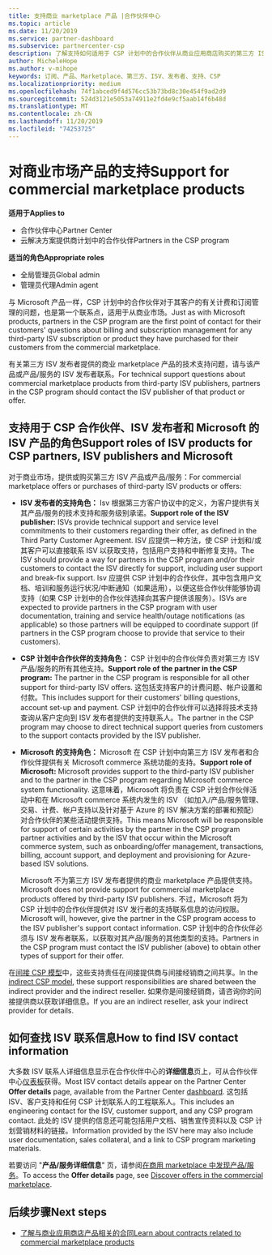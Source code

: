 ```yaml
---
title: 支持商业 marketplace 产品 |合作伙伴中心
ms.topic: article
ms.date: 11/20/2019
ms.service: partner-dashboard
ms.subservice: partnercenter-csp
description: 了解支持如何适用于 CSP 计划中的合作伙伴从商业应用商店购买的第三方 ISV 产品或订阅。
author: MicheleHope
ms.author: v-mihope
keywords: 订阅、产品、Marketplace、第三方、ISV、发布者、支持、CSP
ms.localizationpriority: medium
ms.openlocfilehash: 74f1abced9f4d576cc53b73bd8c30e454f9ad2d9
ms.sourcegitcommit: 524d3121e5053a74911e2fd4e9cf5aab14f6b48d
ms.translationtype: MT
ms.contentlocale: zh-CN
ms.lasthandoff: 11/20/2019
ms.locfileid: "74253725"
---
```

# <a name="support-for-commercial-marketplace-products"></a><span data-ttu-id="8118f-104">对商业市场产品的支持</span><span class="sxs-lookup"><span data-stu-id="8118f-104">Support for commercial marketplace products</span></span>

<span data-ttu-id="8118f-105">**适用于**</span><span class="sxs-lookup"><span data-stu-id="8118f-105">**Applies to**</span></span>

- <span data-ttu-id="8118f-106">合作伙伴中心</span><span class="sxs-lookup"><span data-stu-id="8118f-106">Partner Center</span></span>
- <span data-ttu-id="8118f-107">云解决方案提供商计划中的合作伙伴</span><span class="sxs-lookup"><span data-stu-id="8118f-107">Partners in the CSP program</span></span>

<span data-ttu-id="8118f-108">**适当的角色**</span><span class="sxs-lookup"><span data-stu-id="8118f-108">**Appropriate roles**</span></span>

- <span data-ttu-id="8118f-109">全局管理员</span><span class="sxs-lookup"><span data-stu-id="8118f-109">Global admin</span></span>
- <span data-ttu-id="8118f-110">管理员代理</span><span class="sxs-lookup"><span data-stu-id="8118f-110">Admin agent</span></span>

<span data-ttu-id="8118f-111">与 Microsoft 产品一样，CSP 计划中的合作伙伴对于其客户的有关计费和订阅管理的问题，也是第一个联系点，适用于从商业市场。</span><span class="sxs-lookup"><span data-stu-id="8118f-111">Just as with Microsoft products, partners in the CSP program are the first point of contact for their customers' questions about billing and subscription management for any third-party ISV subscription or product they have purchased for their customers from the commercial marketplace.</span></span>

<span data-ttu-id="8118f-112">有关第三方 ISV 发布者提供的商业 marketplace 产品的技术支持问题，请与该产品或产品/服务的 ISV 发布者联系。</span><span class="sxs-lookup"><span data-stu-id="8118f-112">For technical support questions about commercial marketplace products from third-party ISV publishers, partners in the CSP program should contact the ISV publisher of that product or offer.</span></span>

## <a name="support-roles-of-isv-products-for-csp-partners-isv-publishers-and-microsoft"></a><span data-ttu-id="8118f-113">支持用于 CSP 合作伙伴、ISV 发布者和 Microsoft 的 ISV 产品的角色</span><span class="sxs-lookup"><span data-stu-id="8118f-113">Support roles of ISV products for CSP partners, ISV publishers and Microsoft</span></span>

<span data-ttu-id="8118f-114">对于商业市场，提供或购买第三方 ISV 产品或产品/服务：</span><span class="sxs-lookup"><span data-stu-id="8118f-114">For commercial marketplace offers or purchases of third-party ISV products or offers:</span></span>

- <span data-ttu-id="8118f-115">**ISV 发布者的支持角色：** Isv 根据第三方客户协议中的定义，为客户提供有关其产品/服务的技术支持和服务级别承诺。</span><span class="sxs-lookup"><span data-stu-id="8118f-115">**Support role of the ISV publisher:** ISVs provide technical support and service level commitments to their customers regarding their offer, as defined in the Third Party Customer Agreement.</span></span> <span data-ttu-id="8118f-116">ISV 应提供一种方法，使 CSP 计划和/或其客户可以直接联系 ISV 以获取支持，包括用户支持和中断修复支持。</span><span class="sxs-lookup"><span data-stu-id="8118f-116">The ISV should provide a way for partners in the CSP program and/or their customers to contact the ISV directly for support, including user support and break-fix support.</span></span> <span data-ttu-id="8118f-117">Isv 应提供 CSP 计划中的合作伙伴，其中包含用户文档、培训和服务运行状况/中断通知（如果适用），以便这些合作伙伴能够协调支持（如果 CSP 计划中的合作伙伴选择向其客户提供该服务）。</span><span class="sxs-lookup"><span data-stu-id="8118f-117">ISVs are expected to provide partners in the CSP program with user documentation, training and service health/outage notifications (as applicable) so those partners will be equipped to coordinate support (if partners in the CSP program choose to provide that service to their customers).</span></span>

- <span data-ttu-id="8118f-118">**CSP 计划中合作伙伴的支持角色：** CSP 计划中的合作伙伴负责对第三方 ISV 产品/服务的所有其他支持。</span><span class="sxs-lookup"><span data-stu-id="8118f-118">**Support role of the partner in the CSP program:** The partner in the CSP program is responsible for all other support for third-party ISV offers.</span></span> <span data-ttu-id="8118f-119">这包括支持客户的计费问题、帐户设置和付款。</span><span class="sxs-lookup"><span data-stu-id="8118f-119">This includes support for their customers' billing questions, account set-up and payment.</span></span> <span data-ttu-id="8118f-120">CSP 计划中的合作伙伴可以选择将技术支持查询从客户定向到 ISV 发布者提供的支持联系人。</span><span class="sxs-lookup"><span data-stu-id="8118f-120">The partner in the CSP program may choose to direct technical support queries from customers to the support contacts provided by the ISV publisher.</span></span>

- <span data-ttu-id="8118f-121">**Microsoft 的支持角色：** Microsoft 在 CSP 计划中向第三方 ISV 发布者和合作伙伴提供有关 Microsoft commerce 系统功能的支持。</span><span class="sxs-lookup"><span data-stu-id="8118f-121">**Support role of Microsoft:** Microsoft provides support to the third-party ISV publisher and to the partner in the CSP program regarding Microsoft commerce system functionality.</span></span> <span data-ttu-id="8118f-122">这意味着，Microsoft 将负责在 CSP 计划合作伙伴活动中和在 Microsoft commerce 系统内发生的 ISV （如加入/产品/服务管理、交易、计费、帐户支持以及针对基于 Azure 的 ISV 解决方案的部署和预配）对合作伙伴的某些活动提供支持。</span><span class="sxs-lookup"><span data-stu-id="8118f-122">This means Microsoft will be responsible for support of certain activities by the partner in the CSP program partner activities and by the ISV that occur within the Microsoft commerce system, such as onboarding/offer management, transactions, billing, account support, and deployment and provisioning for Azure-based ISV solutions.</span></span>

    <span data-ttu-id="8118f-123">Microsoft 不为第三方 ISV 发布者提供的商业 marketplace 产品提供支持。</span><span class="sxs-lookup"><span data-stu-id="8118f-123">Microsoft does not provide support for commercial marketplace products offered by third-party ISV publishers.</span></span> <span data-ttu-id="8118f-124">不过，Microsoft 将为 CSP 计划中的合作伙伴提供对 ISV 发行者的支持联系信息的访问权限。</span><span class="sxs-lookup"><span data-stu-id="8118f-124">Microsoft will, however, give the partner in the  CSP program access to the ISV publisher's support contact information.</span></span> <span data-ttu-id="8118f-125">CSP 计划中的合作伙伴必须与 ISV 发布者联系，以获取对其产品/服务的其他类型的支持。</span><span class="sxs-lookup"><span data-stu-id="8118f-125">Partners in the CSP program must contact the ISV publisher (above) to obtain other types of support for their offer.</span></span>

<span data-ttu-id="8118f-126">在[间接 CSP 模型](csp-overview.md#indirect-model)中，这些支持责任在间接提供商与间接经销商之间共享。</span><span class="sxs-lookup"><span data-stu-id="8118f-126">In the [indirect CSP model](csp-overview.md#indirect-model), these support responsibilities are shared between the indirect provider and the indirect reseller.</span></span> <span data-ttu-id="8118f-127">如果你是间接经销商，请咨询你的间接提供商以获取详细信息。</span><span class="sxs-lookup"><span data-stu-id="8118f-127">If you are an indirect reseller, ask your indirect provider for details.</span></span>

## <a name="how-to-find-isv-contact-information"></a><span data-ttu-id="8118f-128">如何查找 ISV 联系信息</span><span class="sxs-lookup"><span data-stu-id="8118f-128">How to find ISV contact information</span></span>

<span data-ttu-id="8118f-129">大多数 ISV 联系人详细信息显示在合作伙伴中心的**详细信息**页上，可从合作伙伴中心[仪表板](https://partner.microsoft.com/dashboard)获得。</span><span class="sxs-lookup"><span data-stu-id="8118f-129">Most ISV contact details appear on the Partner Center **Offer details** page, available from the Partner Center [dashboard](https://partner.microsoft.com/dashboard).</span></span> <span data-ttu-id="8118f-130">这包括 ISV、客户支持和任何 CSP 计划联系人的工程联系人。</span><span class="sxs-lookup"><span data-stu-id="8118f-130">This includes an engineering contact for the ISV, customer support, and any CSP program contact.</span></span> <span data-ttu-id="8118f-131">此处的 ISV 提供的信息还可能包括用户文档、销售宣传资料以及 CSP 计划营销材料的链接。</span><span class="sxs-lookup"><span data-stu-id="8118f-131">Information provided by the ISV here may also include user documentation, sales collateral, and a link to CSP program marketing materials.</span></span>

<span data-ttu-id="8118f-132">若要访问 "**产品/服务详细信息**" 页，请参阅[在商用 marketplace 中发现产品/服务](csp-commercial-marketplace-discover.md#view-marketplace-offers-in-partner-center)。</span><span class="sxs-lookup"><span data-stu-id="8118f-132">To access the **Offer details** page, see [Discover offers in the commercial marketplace](csp-commercial-marketplace-discover.md#view-marketplace-offers-in-partner-center).</span></span>

## <a name="next-steps"></a><span data-ttu-id="8118f-133">后续步骤</span><span class="sxs-lookup"><span data-stu-id="8118f-133">Next steps</span></span>

- [<span data-ttu-id="8118f-134">了解与商业应用商店产品相关的合同</span><span class="sxs-lookup"><span data-stu-id="8118f-134">Learn about contracts related to commercial marketplace products</span></span>](csp-commercial-marketplace-contracting.md)
